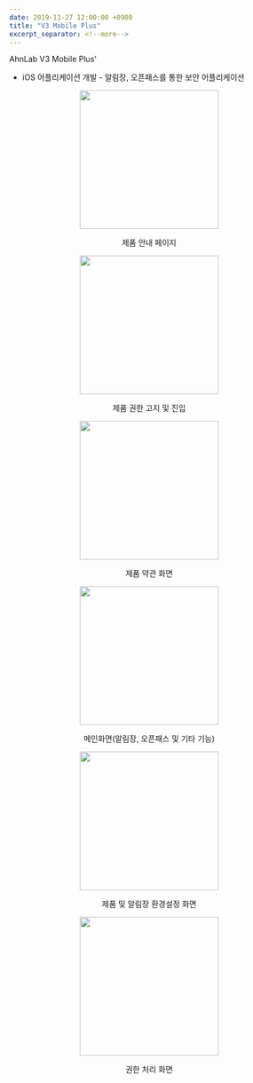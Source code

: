 ```yaml
---
date: 2019-11-27 12:00:00 +0900
title: "V3 Mobile Plus"
excerpt_separator: <!--more-->
---
```


AhnLab V3 Mobile Plus' 
- iOS 어플리케이션 개발 - 알림장, 오픈패스를 통한 보안 어플리케이션

<div align="center">
    <img src="{{ "/assets/images/profile/V3 Mobile Plus/1.png"| relative_url }}" width="250"/>
    <p style="text-align:center">제품 안내 페이지</p>
</div>

<!--more-->

<div align="center">
    <img src="{{ "/assets/images/profile/V3 Mobile Plus/2.png"| relative_url }}" width="250"/>
    <p style="text-align:center">제품 권한 고지 및 진입</p>
</div>

<div align="center">
    <img src="{{ "/assets/images/profile/V3 Mobile Plus/3.png"| relative_url }}" width="250"/>
    <p style="text-align:center">제품 약관 화면</p>
</div>

<div align="center">
    <img src="{{ "/assets/images/profile/V3 Mobile Plus/4.png"| relative_url }}" width="250"/>
    <p style="text-align:center">메인화면(알림장, 오픈패스 및 기타 기능)</p>
</div>

<div align="center">
    <img src="{{ "/assets/images/profile/V3 Mobile Plus/5.png"| relative_url }}" width="250"/>
    <p style="text-align:center">제품 및 알림장 환경설정 화면</p>
</div>

<div align="center">
    <img src="{{ "/assets/images/profile/V3 Mobile Plus/6.png"| relative_url }}" width="250"/>
    <p style="text-align:center">권한 처리 화면</p>
</div>